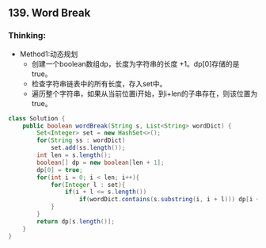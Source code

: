 ## 139. Word Break
### Thinking:
* Method1:动态规划
	* 创建一个boolean数组dp，长度为字符串的长度 +1。dp[0]存储的是true。
	* 检查字符串链表中的所有长度，存入set中。
	* 遍历整个字符串，如果从当前位置i开始，到i+len的子串存在，则该位置为true。

```Java
class Solution {
    public boolean wordBreak(String s, List<String> wordDict) {
        Set<Integer> set = new HashSet<>();
        for(String ss : wordDict)
            set.add(ss.length());
        int len = s.length();
        boolean[] dp = new boolean[len + 1];
        dp[0] = true;
        for(int i = 0; i < len; i++){
            for(Integer l : set){
                if(i + l <= s.length())
                    if(wordDict.contains(s.substring(i, i + l))) dp[i + l] |= dp[i];
            }
        }
        return dp[s.length()];
    }
}
```
